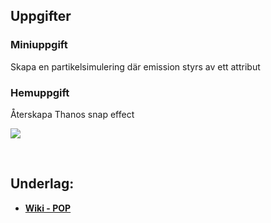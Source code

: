 ## Uppgifter


### Miniuppgift

Skapa en partikelsimulering där emission styrs av ett attribut

### Hemuppgift

Återskapa Thanos snap effect

<img src="https://github.com/user-attachments/assets/992309cb-d2d5-4043-af4a-387109a69aaa">

&nbsp;

## Underlag:
- [**Wiki - POP**](https://github.com/Studio-Konkret/Technical-Direction/wiki/POP)
